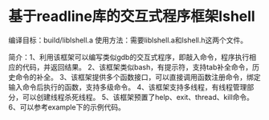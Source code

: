 # 基于readline库的交互式程序框架lshell #

编译目标：build/liblshell.a
使用方法：需要liblshell.a和lshell.h这两个文件。

简介：1、利用该框架可以编写类似gdb的交互式程序，即敲入命令，程序执行相应的代码，并返回结果。
	 2、该框架类似bash，有提示符，支持tab补全命令，历史命令的补全。
	 3、该框架提供多个函数接口，可以直接调用函数注册命令，绑定输入命令后执行的函数，支持多级命令。
	 4、该框架支持多线程，有线程管理部分，可以创建线程杀死线程。
	 5、该框架预置了help、exit、thread、kill命令。
	 6、可以参考example下的示例代码。

